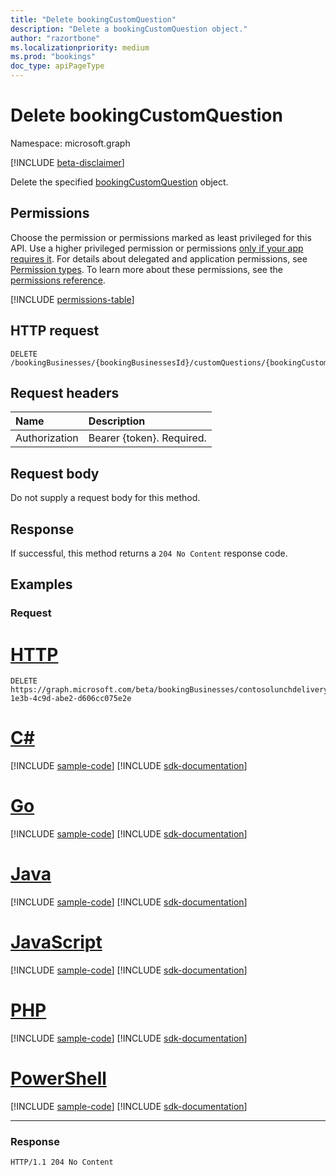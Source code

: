 ```yaml
---
title: "Delete bookingCustomQuestion"
description: "Delete a bookingCustomQuestion object."
author: "razortbone"
ms.localizationpriority: medium
ms.prod: "bookings"
doc_type: apiPageType
---
```


# Delete bookingCustomQuestion

Namespace: microsoft.graph

[!INCLUDE [beta-disclaimer](../../includes/beta-disclaimer.md)]

Delete the specified [bookingCustomQuestion](../resources/bookingcustomquestion.md) object.

## Permissions

Choose the permission or permissions marked as least privileged for this API. Use a higher privileged permission or permissions [only if your app requires it](/graph/permissions-overview#best-practices-for-using-microsoft-graph-permissions). For details about delegated and application permissions, see [Permission types](/graph/permissions-overview#permission-types). To learn more about these permissions, see the [permissions reference](/graph/permissions-reference).

<!-- { "blockType": "permissions", "name": "bookingcustomquestion_delete" } -->
[!INCLUDE [permissions-table](../includes/permissions/bookingcustomquestion-delete-permissions.md)]

## HTTP request

<!-- { "blockType": "ignored" } -->

```http
DELETE /bookingBusinesses/{bookingBusinessesId}/customQuestions/{bookingCustomQuestionId}
```

## Request headers

| Name          | Description               |
| :------------ | :------------------------ |
| Authorization | Bearer {token}. Required. |

## Request body

Do not supply a request body for this method.

## Response

If successful, this method returns a `204 No Content` response code.

## Examples

### Request


# [HTTP](#tab/http)
<!-- {
  "blockType": "request",
  "name": "delete_bookingcustomQuestions",
  "sampleKeys": ["contosolunchdelivery@contoso.onmicrosoft.com", "80b5ddda-1e3b-4c9d-abe2-d606cc075e2e"]
}
-->

```http
DELETE https://graph.microsoft.com/beta/bookingBusinesses/contosolunchdelivery@contoso.onmicrosoft.com/customQuestions/80b5ddda-1e3b-4c9d-abe2-d606cc075e2e
```

# [C#](#tab/csharp)
[!INCLUDE [sample-code](../includes/snippets/csharp/delete-bookingcustomquestions-csharp-snippets.md)]
[!INCLUDE [sdk-documentation](../includes/snippets/snippets-sdk-documentation-link.md)]

# [Go](#tab/go)
[!INCLUDE [sample-code](../includes/snippets/go/delete-bookingcustomquestions-go-snippets.md)]
[!INCLUDE [sdk-documentation](../includes/snippets/snippets-sdk-documentation-link.md)]

# [Java](#tab/java)
[!INCLUDE [sample-code](../includes/snippets/java/delete-bookingcustomquestions-java-snippets.md)]
[!INCLUDE [sdk-documentation](../includes/snippets/snippets-sdk-documentation-link.md)]

# [JavaScript](#tab/javascript)
[!INCLUDE [sample-code](../includes/snippets/javascript/delete-bookingcustomquestions-javascript-snippets.md)]
[!INCLUDE [sdk-documentation](../includes/snippets/snippets-sdk-documentation-link.md)]

# [PHP](#tab/php)
[!INCLUDE [sample-code](../includes/snippets/php/delete-bookingcustomquestions-php-snippets.md)]
[!INCLUDE [sdk-documentation](../includes/snippets/snippets-sdk-documentation-link.md)]

# [PowerShell](#tab/powershell)
[!INCLUDE [sample-code](../includes/snippets/powershell/delete-bookingcustomquestions-powershell-snippets.md)]
[!INCLUDE [sdk-documentation](../includes/snippets/snippets-sdk-documentation-link.md)]

---

### Response

<!-- {
  "blockType": "response",
  "truncated": true
}
-->

```http
HTTP/1.1 204 No Content
```
